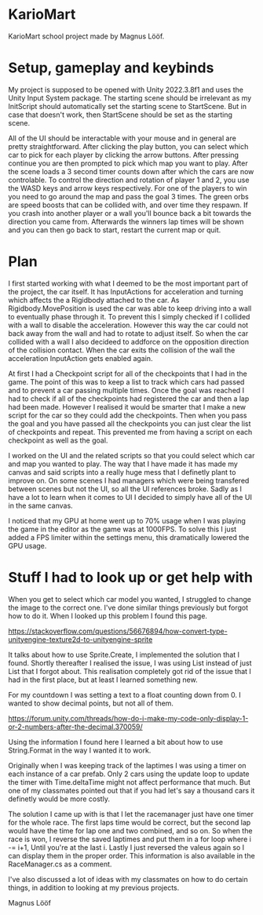 # KarioMart
 KarioMart school project made by Magnus Lööf.


# Setup, gameplay and keybinds
My project is supposed to be opened with Unity 2022.3.8f1 and uses the Unity Input System package.
The starting scene should be irrelevant as my InitScript should automatically set the starting scene to StartScene.
But in case that doesn't work, then StartScene should be set as the starting scene.

All of the UI should be interactable with your mouse and in general are pretty straightforward.
After clicking the play button, you can select which car to pick for each player by clicking the arrow buttons.
After pressing continue you are then prompted to pick which map you want to play.
After the scene loads a 3 second timer counts down after which the cars are now controlable.
To control the direction and rotation of player 1 and 2, you use the WASD keys and arrow keys respectively.
For one of the players to win you need to go around the map and pass the goal 3 times.
The green orbs are speed boosts that can be collided with, and over time they respawn.
If you crash into another player or a wall you'll bounce back a bit towards the direction you came from.
Afterwards the winners lap times will be shown and you can then go back to start, restart the current map or quit.

# Plan
I first started working with what I deemed to be the most important part of the project, the car itself.
It has InputActions for acceleration and turning which affects the a Rigidbody attached to the car.
As Rigidbody.MovePosition is used the car was able to keep driving into a wall to eventually phase through it.
To prevent this I simply checked if I collided with a wall to disable the acceleration.
However this way the car could not back away from the wall and had to rotate to adjust itself.
So when the car collided with a wall I also decideed to addforce on the opposition direction of the collision contact.
When the car exits the collision of the wall the acceleration InputAction gets enabled again.

At first I had a Checkpoint script for all of the checkpoints that I had in the game.
The point of this was to keep a list to track which cars had passed and to prevent a car passing multiple times.
Once the goal was reached I had to check if all of the checkpoints had registered the car and then a lap had been made.
However I realised it would be smarter that I make a new script for the car so they could add the checkpoints.
Then when you pass the goal and you have passed all the checkpoints you can just clear the list of checkpoints and repeat.
This prevented me from having a script on each checkpoint as well as the goal.

I worked on the UI and the related scripts so that you could select which car and map you wanted to play.
The way that I have made it has made my canvas and said scripts into a really huge mess that I definetly plant to improve on.
On some scenes I had managers which were being transfered between scenes but not the UI, so all the UI references broke.
Sadly as I have a lot to learn when it comes to UI I decided to simply have all of the UI in the same canvas.

I noticed that my GPU at home went up to 70% usage when I was playing the game in the editor as the game was at 1000FPS.
To solve this I just added a FPS limiter within the settings menu, this dramatically lowered the GPU usage.


# Stuff I had to look up or get help with
When you get to select which car model you wanted, I struggled to change the image to the correct one.
I've done similar things previously but forgot how to do it. When I looked up this problem I found this page.

https://stackoverflow.com/questions/56676894/how-convert-type-unityengine-texture2d-to-unityengine-sprite

It talks about how to use Sprite.Create, I implemented the solution that I found.
Shortly thereafter I realised the issue, I was using List<Texture2D> instead of just List<Sprite> that I forgot about.
This realisation completely got rid of the issue that I had in the first place, but at least I learned something new.


For my countdown I was setting a text to a float counting down from 0. I wanted to show decimal points, but not all of them.

https://forum.unity.com/threads/how-do-i-make-my-code-only-display-1-or-2-numbers-after-the-decimal.370059/

Using the information I found here I learned a bit about how to use String.Format in the way I wanted it to work.


Originally when I was keeping track of the laptimes I was using a timer on each instance of a car prefab.
Only 2 cars using the update loop to update the timer with Time.deltaTime might not affect performance that much.
But one of my classmates pointed out that if you had let's say a thousand cars it definetly would be more costly.

The solution I came up with is that I let the racemanager just have one timer for the whole race.
The first laps time would be correct, but the second lap would have the time for lap one and two combined, and so on.
So when the race is won, I reverse the saved laptimes and put them in a for loop where i -= i+1, Until you're at the last i.
Lastly I just reversed the valeus again so I can display them in the proper order.
This information is also available in the RaceManager.cs as a comment.

I've also discussed a lot of ideas with my classmates on how to do certain things, in addition to looking at my previous projects.

Magnus Lööf